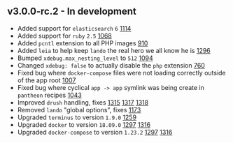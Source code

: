 v3.0.0-rc.2 - In development
----------------------------

* Added support for `elasticsearch` `6` [1114](https://github.com/lando/lando/pulls/1114)
* Added support for `ruby` `2.5` [1068](https://github.com/lando/lando/pulls/1068)
* Added `pcntl` extension to all PHP images [910](https://github.com/lando/lando/pulls/910)
* Added `leia` to help keep `lando` the real hero we all know he is [1296](https://github.com/lando/lando/issues/1296)
* Bumped `xdebug.max_nesting_level` to `512` [1094](https://github.com/lando/lando/issues/1094)
* Changed `xdebug: false` to actually disable the `php` extension [760](https://github.com/lando/lando/issues/760)
* Fixed bug where `docker-compose` files were not loading correctly outside of the app root [1007](https://github.com/lando/lando/issues/1007)
* Fixed bug where cyclical `app -> app` symlink was being create in `pantheon` recipes [1043](https://github.com/lando/lando/issues/1043)
* Improved `drush` handling, fixes [1315](https://github.com/lando/lando/issues/1315) [1317](https://github.com/lando/lando/issues/1317) [1318](https://github.com/lando/lando/issues/1318)
* Removed `lando` "global options", fixes [1173](https://github.com/lando/lando/issues/1173)
* Upgraded `terminus` to version `1.9.0` [1259](https://github.com/lando/lando/issues/1259)
* Upgraded `docker` to version `18.09.0` [1297](https://github.com/lando/lando/issues/1297) [1316](https://github.com/lando/lando/issues/1316)
* Upgraded `docker-compose` to version `1.23.2` [1297](https://github.com/lando/lando/issues/1297) [1316](https://github.com/lando/lando/issues/1316)
